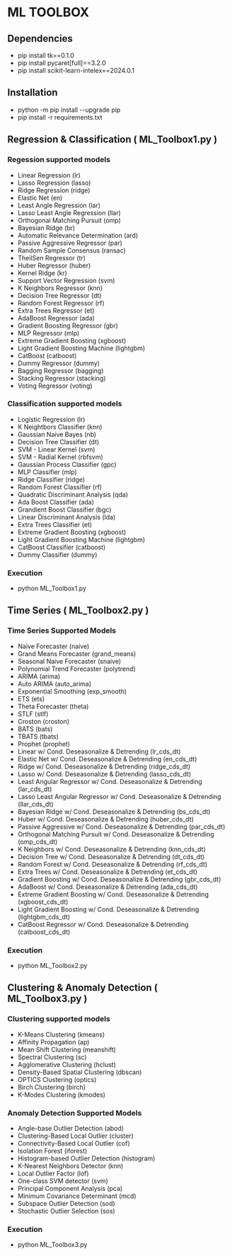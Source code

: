 # ML TOOLBOX

## Dependencies

 - pip install tk==0.1.0
 - pip install pycaret[full]==3.2.0
 - pip install scikit-learn-intelex==2024.0.1

## Installation

- python -m pip install --upgrade pip
- pip install -r requirements.txt

## Regression & Classification ( ML_Toolbox1.py )

### Regession supported models

- Linear Regression (lr)
- Lasso Regression (lasso)
- Ridge Regression (ridge)
- Elastic Net (en)
- Least Angle Regression (lar)
- Lasso Least Angle Regression (llar)
- Orthogonal Matching Pursuit (omp)
- Bayesian Ridge (br)
- Automatic Relevance Determination (ard)
- Passive Aggressive Regressor (par)
- Random Sample Consensus (ransac)
- TheilSen Regressor (tr)
- Huber Regressor (huber)
- Kernel Ridge (kr)
- Support Vector Regression (svm)
- K Neighbors Regressor (knn)
- Decision Tree Regressor (dt)
- Random Forest Regressor (rf)
- Extra Trees Regressor (et)
- AdaBoost Regressor (ada)
- Gradient Boosting Regressor (gbr)
- MLP Regressor (mlp)
- Extreme Gradient Boosting (xgboost)
- Light Gradient Boosting Machine (lightgbm)
- CatBoost (catboost)
- Dummy Regressor (dummy)
- Bagging Regressor (bagging)
- Stacking Regressor (stacking)
- Voting Regressor (voting)

### Classification supported models

- Logistic Regression (lr)
- K Neightbors Classifier (knn)
- Gaussian Naive Bayes (nb)
- Decision Tree Classifier (dt)
- SVM - Linear Kernel (svm)
- SVM - Radial Kernel (rbfsvm)
- Gaussian Process Classifier (gpc)
- MLP Classifier (mlp)
- Ridge Classifier (ridge)
- Random Forest Classifier (rf)
- Quadratic Discriminant Analysis (qda)
- Ada Boost Classifier (ada)
- Grandient Boost Classifier (bgc)
- Linear Discriminant Analysis (lda)
- Extra Trees Classifier (et)
- Extreme Gradient Boosting (xgboost)
- Light Gradient Boosting Machine (lightgbm)
- CatBoost Classifier (catboost)
- Dummy Classifier (dummy)

### Execution

- python ML_Toolbox1.py

## Time Series ( ML_Toolbox2.py )

### Time Series Supported Models

- Naive Forecaster (naive)
- Grand Means Forecaster (grand_means)
- Seasonal Naive Forecaster (snaive)
- Polynomial Trend Forecaster (polytrend)
- ARIMA (arima)
- Auto ARIMA (auto_arima)
- Exponential Smoothing (exp_smooth)
- ETS (ets)
- Theta Forecaster (theta)
- STLF (stlf)
- Croston (croston)
- BATS (bats)
- TBATS (tbats)
- Prophet (prophet)
- Linear w/ Cond. Deseasonalize & Detrending (lr_cds_dt)
- Elastic Net w/ Cond. Deseasonalize & Detrending (en_cds_dt)
- Ridge w/ Cond. Deseasonalize & Detrending (ridge_cds_dt)
- Lasso w/ Cond. Deseasonalize & Detrending (lasso_cds_dt)
- Least Angular Regressor w/ Cond. Deseasonalize & Detrending (lar_cds_dt)
- Lasso Least Angular Regressor w/ Cond. Deseasonalize & Detrending (llar_cds_dt)
- Bayesian Ridge w/ Cond. Deseasonalize & Detrending (bs_cds_dt)
- Huber w/ Cond. Deseasonalize & Detrending (huber_cds_dt)
- Passive Aggressive w/ Cond. Deseasonalize & Detrending (par_cds_dt)
- Orthogonal Matching Pursuit w/ Cond. Deseasonalize & Detrending (omp_cds_dt)
- K Neighbors w/ Cond. Deseasonalize & Detrending (knn_cds_dt)
- Decision Tree w/ Cond. Deseasonalize & Detrending (dt_cds_dt)
- Random Forest w/ Cond. Deseasonalize & Detrending (rf_cds_dt)
- Extra Trees w/ Cond. Deseasonalize & Detrending (et_cds_dt)
- Gradient Boosting w/ Cond. Deseasonalize & Detrending (gbr_cds_dt)
- AdaBoost w/ Cond. Deseasonalize & Detrending (ada_cds_dt)
- Extreme Gradient Boosting w/ Cond. Deseasonalize & Detrending (xgboost_cds_dt)
- Light Gradient Boosting w/ Cond. Deseasonalize & Detrending (lightgbm_cds_dt)
- CatBoost Regressor w/ Cond. Deseasonalize & Detrending (catboost_cds_dt)

### Execution

- python ML_Toolbox2.py

## Clustering & Anomaly Detection ( ML_Toolbox3.py )

### Clustering supported models

- K-Means Clustering (kmeans)
- Affinity Propagation (ap)
- Mean Shift Clustering (meanshift)
- Spectral Clustering (sc)
- Agglomerative Clustering (hclust)
- Density-Based Spatial Clustering (dbscan)
- OPTICS Clustering (optics)
- Birch Clustering (birch)
- K-Modes Clustering (kmodes)

### Anomaly Detection Supported Models

- Angle-base Outlier Detection (abod)
- Clustering-Based Local Outlier (cluster)
- Connectivity-Based Local Outlier (cof)
- Isolation Forest (iforest)
- Histogram-based Outlier Detection (histogram)
- K-Nearest Neighbors Detector (knn)
- Local Outlier Factor (lof)
- One-class SVM detector (svm)
- Principal Component Analysis (pca)
- Minimum Covariance Determinant (mcd)
- Subspace Outlier Detection (sod)
- Stochastic Outlier Selection (sos)

### Execution

- python ML_Toolbox3.py
